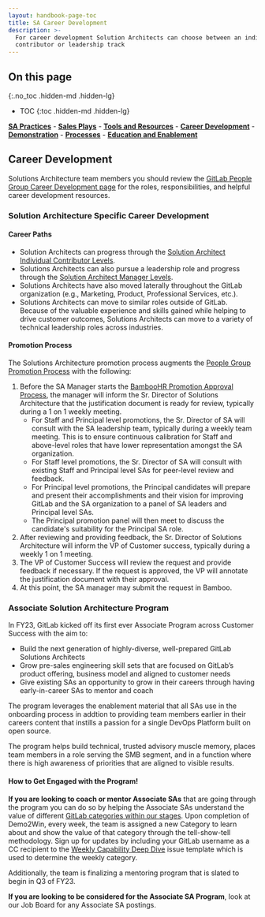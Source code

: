 ```yaml
---
layout: handbook-page-toc
title: SA Career Development
description: >-
  For career development Solution Architects can choose between an individual
  contributor or leadership track
---
```


## On this page
{:.no_toc .hidden-md .hidden-lg}

- TOC
{:toc .hidden-md .hidden-lg}

[**SA Practices**](/handbook/customer-success/solutions-architects/sa-practices/) - [**Sales Plays**](/handbook/customer-success/solutions-architects/sales-plays/) - [**Tools and Resources**](/handbook/customer-success/solutions-architects/tools-and-resources/) - [**Career Development**](/handbook/customer-success/solutions-architects/career-development/) - [**Demonstration**](/handbook/customer-success/solutions-architects/demonstrations/) - [**Processes**](/handbook/customer-success/solutions-architects/processes/) - [**Education and Enablement**](/handbook/customer-success/education-enablement/)

## Career Development

Solutions Architecture team members you should review the [GitLab People Group Career Development page](/handbook/people-group/learning-and-development/career-development/) for the roles, responsibilities, and helpful career development resources.

### Solution Architecture Specific Career Development

#### Career Paths

- Solution Architects can progress through the [Solution Architect Individual Contributor Levels](https://about.gitlab.com/job-families/sales/solutions-architect/#solutions-architect).
- Solutions Architects can also pursue a leadership role and progress through the [Solution Architect Manager Levels](https://about.gitlab.com/job-families/sales/solutions-architect/#manager-solutions-architects).
- Solutions Architects have also moved laterally throughout the GitLab organization (e.g., Marketing, Product, Professional Services, etc.).
- Solutions Architects can move to similar roles outside of GitLab. Because of the valuable experience and skills gained while helping to drive customer outcomes, Solutions Architects can move to a variety of technical leadership roles across industries.

#### Promotion Process

The Solutions Architecture promotion process augments the [People Group Promotion Process](/handbook/people-group/promotions-transfers/) with the following:

1. Before the SA Manager starts the [BambooHR Promotion Approval Process](/handbook/people-group/promotions-transfers/#bamboohr-promotion-approval-process), the manager will inform the Sr. Director of Solutions Architecture that the justification document is ready for review, typically during a 1 on 1 weekly meeting.
    - For Staff and Principal level promotions, the Sr. Director of SA will consult with the SA leadership team, typically during a weekly team meeting. This is to ensure continuous calibration for Staff and above-level roles that have lower representation amongst the SA organization.
    - For Staff level promotions, the Sr. Director of SA will consult with existing Staff and Principal level SAs for peer-level review and feedback.
    - For Principal level promotions, the Principal candidates will prepare and present their accomplishments and their vision for improving GitLab and the SA organization to a panel of SA leaders and Principal level SAs.
    - The Principal promotion panel will then meet to discuss the candidate's suitability for the Principal SA role.
1. After reviewing and providing feedback, the Sr. Director of Solutions Architecture will inform the VP of Customer success, typically during a weekly 1 on 1 meeting.
1. The VP of Customer Success will review the request and provide feedback if necessary. If the request is approved, the VP will annotate the justification document with their approval.
1. At this point, the SA manager may submit the request in Bamboo.

### Associate Solution Architecture Program

In FY23, GitLab kicked off its first ever Associate Program across Customer Success with the aim to:

- Build the next generation of highly-diverse, well-prepared GitLab Solutions Architects 
- Grow pre-sales engineering skill sets that are focused on GitLab’s product offering, business model and aligned to customer needs
- Give existing SAs an opportunity to grow in their careers through having early-in-career SAs to mentor and coach

The program leverages the enablement material that all SAs use in the onboarding process in addtion
to providing team members earlier in their careers content that instills a passion for a single DevOps Platform built on open source.  

The program helps build technical, trusted advisory muscle memory, places team members in a role serving the SMB segment, and in a function where there is 
high awareness of priorities that are aligned to visible results.

#### How to Get Engaged with the Program!

**If you are looking to coach or mentor Associate SAs** that are going through the program you can do so by helping the Associate SAs understand
the value of different [GitLab categories within our stages](/handbook/product/categories/#hierarchy). Upon completion of Demo2Win, every week, the team is assigned a new Category to learn about and
show the value of that category through the tell-show-tell methodology. Sign up for updates by including your GitLab username as a CC recipient to the 
[Weekly Capability Deep Dive](https://gitlab.com/-/ide/project/gitlab-com/customer-success/solutions-architecture/associate-program/training/tree/main/-/.gitlab/issue_templates/Weekly%20Capability%20Deep%20Dive.md/) issue template which is used to determine the weekly category.

Additionally, the team is finalizing a mentoring program that is slated to begin in Q3 of FY23. 

**If you are looking to be considered for the Associate SA Program**, look at our Job Board for any Associate SA postings.
